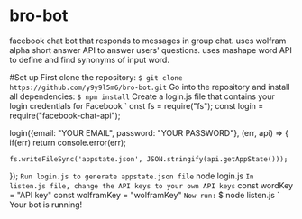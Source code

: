 # bro-bot
facebook chat bot that responds to messages in group chat.
uses wolfram alpha short answer API to answer users' questions.
uses mashape word API to define and find synonyms of input word.

#Set up
First clone the repository:
`
$ git clone https://github.com/y9y9l5m6/bro-bot.git
`
Go into the repository and install all dependencies:
`
$ npm install
`
Create a login.js file that contains your login credentials for Facebook
`
onst fs = require("fs");
const login = require("facebook-chat-api");

login({email: "YOUR EMAIL", password: "YOUR PASSWORD"}, (err, api) => {
    if(err) return console.error(err);

    fs.writeFileSync('appstate.json', JSON.stringify(api.getAppState()));
});
`
Run login.js to generate appstate.json file
`
node login.js
`
In listen.js file, change the API keys to your own API keys
`
const wordKey = "API key"
const wolframKey = "wolframKey"
`
Now run:
`
$ node listen.js
`
Your bot is running!
